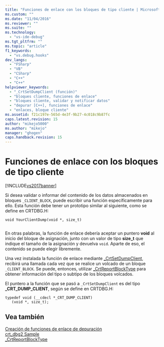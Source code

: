 ```yaml
---
title: "Funciones de enlace con los bloques de tipo cliente | Microsoft Docs"
ms.custom: ""
ms.date: "11/04/2016"
ms.reviewer: ""
ms.suite: ""
ms.technology: 
  - "vs-ide-debug"
ms.tgt_pltfrm: ""
ms.topic: "article"
f1_keywords: 
  - "vs.debug.hooks"
dev_langs: 
  - "FSharp"
  - "VB"
  - "CSharp"
  - "C++"
  - "C++"
helpviewer_keywords: 
  - "_CrtSetDumpClient (función)"
  - "bloques cliente, funciones de enlace"
  - "bloques cliente, validar y notificar datos"
  - "depurar [C++], funciones de enlace"
  - "enlaces, bloque cliente"
ms.assetid: f21c197e-565d-4e3f-9b27-4c018c9b87fc
caps.latest.revision: 15
author: "mikejo5000"
ms.author: "mikejo"
manager: "ghogen"
caps.handback.revision: 15
---
```

# Funciones de enlace con los bloques de tipo cliente
[!INCLUDE[vs2017banner](../code-quality/includes/vs2017banner.md)]

Si desea validar o informar del contenido de los datos almacenados en bloques `_CLIENT_BLOCK`, puede escribir una función específicamente para ello.  Esta función debe tener un prototipo similar al siguiente, como se define en CRTDBG.H:  
  
```  
void YourClientDump(void *, size_t)  
  
```  
  
 En otras palabras, la función de enlace debería aceptar un puntero **void** al inicio del bloque de asignación, junto con un valor de tipo **size\_t** que indique el tamaño de la asignación y devuelva `void`.  Aparte de eso, el contenido se puede elegir libremente.  
  
 Una vez instalada la función de enlace mediante [\_CrtSetDumpClient](/visual-cpp/c-runtime-library/reference/crtsetdumpclient), recibirá una llamada cada vez que se realice un volcado de un bloque `_CLIENT_BLOCK`.  Se puede, entonces, utilizar [\_CrtReportBlockType](/visual-cpp/c-runtime-library/reference/crtreportblocktype) para obtener información del tipo o subtipo de los bloques volcados.  
  
 El puntero a la función que se pasó a `_CrtSetDumpClient` es del tipo **\_CRT\_DUMP\_CLIENT**, según se define en CRTDBG.H:  
  
```  
typedef void (__cdecl *_CRT_DUMP_CLIENT)  
   (void *, size_t);  
```  
  
## Vea también  
 [Creación de funciones de enlace de depuración](../debugger/debug-hook-function-writing.md)   
 [crt\_dbg2 Sample](http://msdn.microsoft.com/es-es/21e1346a-6a17-4f57-b275-c76813089167)   
 [\_CrtReportBlockType](/visual-cpp/c-runtime-library/reference/crtreportblocktype)